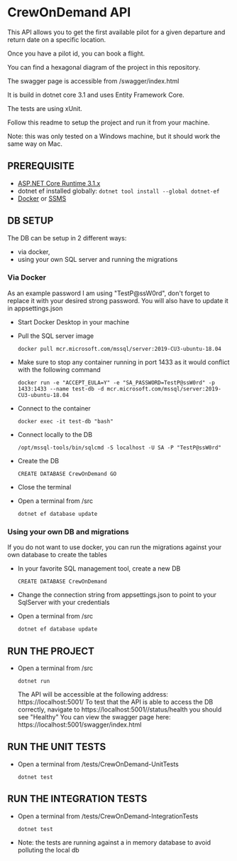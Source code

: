 # CrewOnDemand API

This API allows you to get the first available pilot for a given departure and return date on a specific location.

Once you have a pilot id, you can book a flight.

You can find a hexagonal diagram of the project in this repository.

The swagger page is accessible from /swagger/index.html

It is build in dotnet core 3.1 and uses Entity Framework Core.

The tests are using xUnit.

Follow this readme to setup the project and run it from your machine.

Note: this was only tested on a Windows machine, but it should work the same way on Mac.

## PREREQUISITE

- [ASP.NET Core Runtime 3.1.x](https://dotnet.microsoft.com/download/dotnet-core/3.1)
- dotnet ef installed globally: `dotnet tool install --global dotnet-ef`
- [Docker](https://www.docker.com/products/docker-desktop) or [SSMS](https://docs.microsoft.com/en-us/sql/ssms/download-sql-server-management-studio-ssms?view=sql-server-ver15)

## DB SETUP

The DB can be setup in 2 different ways:

- via docker,
- using your own SQL server and running the migrations

### Via Docker

As an example password I am using "TestP@ssW0rd", don't forget to replace it with your desired strong password. You will also have to update it in appsettings.json

- Start Docker Desktop in your machine

- Pull the SQL server image

  `docker pull mcr.microsoft.com/mssql/server:2019-CU3-ubuntu-18.04`

- Make sure to stop any container running in port 1433 as it would conflict with the following command

  `docker run -e "ACCEPT_EULA=Y" -e "SA_PASSWORD=TestP@ssW0rd" -p 1433:1433 --name test-db -d mcr.microsoft.com/mssql/server:2019-CU3-ubuntu-18.04`

- Connect to the container

  `docker exec -it test-db "bash"`

- Connect locally to the DB

  `/opt/mssql-tools/bin/sqlcmd -S localhost -U SA -P "TestP@ssW0rd"`

- Create the DB

  `CREATE DATABASE CrewOnDemand GO`

- Close the terminal

- Open a terminal from <path to repository>/src

  `dotnet ef database update`

### Using your own DB and migrations

If you do not want to use docker, you can run the migrations against your own database to create the tables

- In your favorite SQL management tool, create a new DB

  `CREATE DATABASE CrewOnDemand`

- Change the connection string from appsettings.json to point to your SqlServer with your credentials

- Open a terminal from <path to repository>/src

  `dotnet ef database update`

## RUN THE PROJECT

- Open a terminal from <path to repository>/src

  `dotnet run`

  The API will be accessible at the following address: https://localhost:5001/
  To test that the API is able to access the DB correctly, navigate to https://localhost:5001//status/health you should see "Healthy"
  You can view the swagger page here: https://localhost:5001/swagger/index.html

## RUN THE UNIT TESTS

- Open a terminal from <path to repository>/tests/CrewOnDemand-UnitTests

  `dotnet test`

## RUN THE INTEGRATION TESTS

- Open a terminal from <path to repository>/tests/CrewOnDemand-IntegrationTests

  `dotnet test`

- Note: the tests are running against a in memory database to avoid polluting the local db
